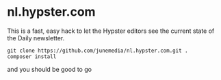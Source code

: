 # nl.hypster.com

This is a fast, easy hack to let the Hypster editors see the current state of the Daily newsletter.

    git clone https://github.com/junemedia/nl.hypster.com.git .
    composer install

and you should be good to go
